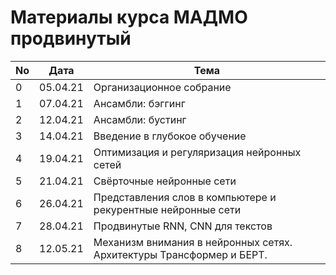 # Материалы курса МАДМО продвинутый

No | Дата | Тема
---|---|---
0 | 05.04.21 | Организационное собрание
1 | 07.04.21 | Ансамбли: бэггинг
2 | 12.04.21 | Ансамбли: бустинг
3 | 14.04.21 | Введение в глубокое обучение
4 | 19.04.21 | Оптимизация и регуляризация нейронных сетей
5 | 21.04.21 | Свёрточные нейронные сети
6 | 26.04.21 | Представления слов в компьютере и рекурентные нейронные сети
7 | 28.04.21 | Продвинутые RNN, CNN для текстов
8 | 12.05.21 | Механизм внимания в нейронных сетях. Архитектуры Трансформер и БЕРТ.
